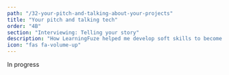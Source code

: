 ```yaml
---
path: "/32-your-pitch-and-talking-about-your-projects"
title: "Your pitch and talking tech"
order: "4B"
section: "Interviewing: Telling your story"
description: "How LearningFuze helped me develop soft skills to become an effective developer"
icon: "fas fa-volume-up"
---
```


In progress
